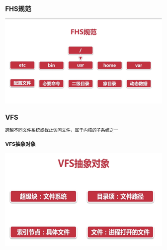 ## FHS规范

![image-20220701152411895](linux.assets/image-20220701152411895.png)

## VFS

跨越不同文件系统或截止访问文件，属于内核的子系统之一

### VFS抽象对象

![image-20220701155227431](linux.assets/image-20220701155227431.png)

